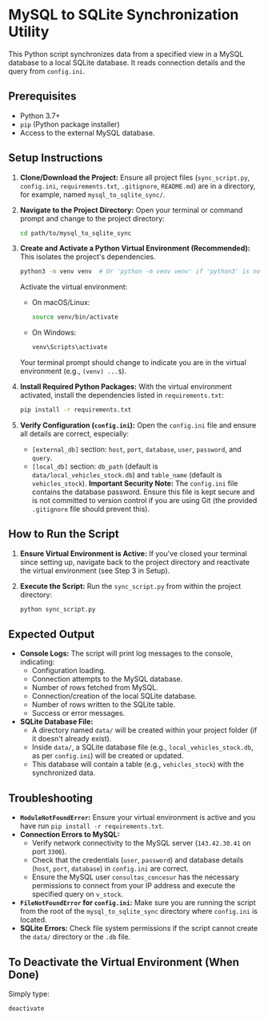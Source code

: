 # MySQL to SQLite Synchronization Utility

This Python script synchronizes data from a specified view in a MySQL database to a local SQLite database. It reads connection details and the query from `config.ini`.

## Prerequisites

-   Python 3.7+
-   `pip` (Python package installer)
-   Access to the external MySQL database.

## Setup Instructions

1.  **Clone/Download the Project:**
    Ensure all project files (`sync_script.py`, `config.ini`, `requirements.txt`, `.gitignore`, `README.md`) are in a directory, for example, named `mysql_to_sqlite_sync/`.

2.  **Navigate to the Project Directory:**
    Open your terminal or command prompt and change to the project directory:
    ```bash
    cd path/to/mysql_to_sqlite_sync
    ```

3.  **Create and Activate a Python Virtual Environment (Recommended):**
    This isolates the project's dependencies.
    ```bash
    python3 -m venv venv  # Or 'python -m venv venv' if 'python3' is not found
    ```
    Activate the virtual environment:
    *   On macOS/Linux:
        ```bash
        source venv/bin/activate
        ```
    *   On Windows:
        ```bash
        venv\Scripts\activate
        ```
    Your terminal prompt should change to indicate you are in the virtual environment (e.g., `(venv) ...$`).

4.  **Install Required Python Packages:**
    With the virtual environment activated, install the dependencies listed in `requirements.txt`:
    ```bash
    pip install -r requirements.txt
    ```

5.  **Verify Configuration (`config.ini`):**
    Open the `config.ini` file and ensure all details are correct, especially:
    -   `[external_db]` section: `host`, `port`, `database`, `user`, `password`, and `query`.
    -   `[local_db]` section: `db_path` (default is `data/local_vehicles_stock.db`) and `table_name` (default is `vehicles_stock`).
    **Important Security Note:** The `config.ini` file contains the database password. Ensure this file is kept secure and is not committed to version control if you are using Git (the provided `.gitignore` file should prevent this).

## How to Run the Script

1.  **Ensure Virtual Environment is Active:**
    If you've closed your terminal since setting up, navigate back to the project directory and reactivate the virtual environment (see Step 3 in Setup).

2.  **Execute the Script:**
    Run the `sync_script.py` from within the project directory:
    ```bash
    python sync_script.py
    ```

## Expected Output

-   **Console Logs:** The script will print log messages to the console, indicating:
    -   Configuration loading.
    -   Connection attempts to the MySQL database.
    -   Number of rows fetched from MySQL.
    -   Connection/creation of the local SQLite database.
    -   Number of rows written to the SQLite table.
    -   Success or error messages.
-   **SQLite Database File:**
    -   A directory named `data/` will be created within your project folder (if it doesn't already exist).
    -   Inside `data/`, a SQLite database file (e.g., `local_vehicles_stock.db`, as per `config.ini`) will be created or updated.
    -   This database will contain a table (e.g., `vehicles_stock`) with the synchronized data.

## Troubleshooting

-   **`ModuleNotFoundError`:** Ensure your virtual environment is active and you have run `pip install -r requirements.txt`.
-   **Connection Errors to MySQL:**
    -   Verify network connectivity to the MySQL server (`143.42.30.41` on port `3306`).
    -   Check that the credentials (`user`, `password`) and database details (`host`, `port`, `database`) in `config.ini` are correct.
    -   Ensure the MySQL user `consultas_concesur` has the necessary permissions to connect from your IP address and execute the specified query on `v_stock`.
-   **`FileNotFoundError` for `config.ini`:** Make sure you are running the script from the root of the `mysql_to_sqlite_sync` directory where `config.ini` is located.
-   **SQLite Errors:** Check file system permissions if the script cannot create the `data/` directory or the `.db` file.

## To Deactivate the Virtual Environment (When Done)

Simply type:
```bash
deactivate

